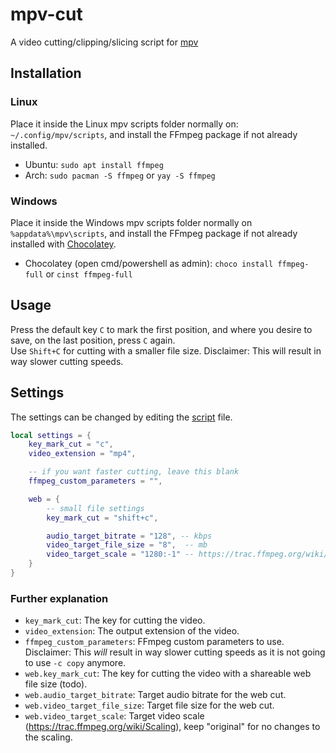 # mpv-cut
A video cutting/clipping/slicing script for [mpv](https://mpv.io/)

## Installation
### Linux
Place it inside the Linux mpv scripts folder normally on: `~/.config/mpv/scripts`, and install the FFmpeg package if not already installed.
- Ubuntu: `sudo apt install ffmpeg`
- Arch: `sudo pacman -S ffmpeg` or `yay -S ffmpeg`

### Windows
Place it inside the Windows mpv scripts folder normally on `%appdata%\mpv\scripts`, and install the FFmpeg package if not already installed with [Chocolatey](https://chocolatey.org/install).
- Chocolatey (open cmd/powershell as admin): `choco install ffmpeg-full` or `cinst ffmpeg-full`

## Usage
Press the default key `C` to mark the first position, and where you desire to save, on the last position, press `C` again.  
Use `Shift+C` for cutting with a smaller file size. Disclaimer: This will result in way slower cutting speeds.

## Settings
The settings can be changed by editing the [script](https://github.com/b1scoito/mpv-cut/blob/main/mpv_cut.lua#L7) file.
```lua
local settings = {
    key_mark_cut = "c",
    video_extension = "mp4",

    -- if you want faster cutting, leave this blank
    ffmpeg_custom_parameters = "",

    web = {
        -- small file settings
        key_mark_cut = "shift+c",

        audio_target_bitrate = "128", -- kbps
        video_target_file_size = "8",  -- mb
        video_target_scale = "1280:-1" -- https://trac.ffmpeg.org/wiki/Scaling everthing after "scale=" will be considered, keep "original" for no changes to the scaling
    }
}
```

### Further explanation

- `key_mark_cut`: The key for cutting the video.
- `video_extension`: The output extension of the video.
- `ffmpeg_custom_parameters`: FFmpeg custom parameters to use. Disclaimer: This _will_ result in way slower cutting speeds as it is not going to use `-c copy` anymore.
- `web.key_mark_cut`: The key for cutting the video with a shareable web file size (todo).
- `web.audio_target_bitrate`: Target audio bitrate for the web cut.
- `web.video_target_file_size`: Target file size for the web cut.
- `web.video_target_scale`: Target video scale (https://trac.ffmpeg.org/wiki/Scaling), keep "original" for no changes to the scaling.
